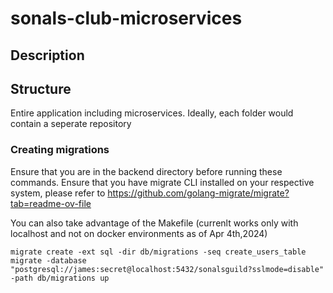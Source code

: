 # sonals-club-microservices

## Description

## Structure

Entire application including microservices. Ideally, each folder would contain a seperate repository

### Creating migrations

Ensure that you are in the backend directory before running these commands.
Ensure that you have migrate CLI installed on your respective system, please refer to https://github.com/golang-migrate/migrate?tab=readme-ov-file

You can also take advantage of the Makefile (currenlt works only with localhost and not on docker environments as of Apr 4th,2024)

```
migrate create -ext sql -dir db/migrations -seq create_users_table
migrate -database "postgresql://james:secret@localhost:5432/sonalsguild?sslmode=disable" -path db/migrations up
```
